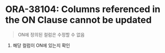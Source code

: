 ORA-38104: Columns referenced in the ON Clause cannot be updated
===
>ON에 정의된 컬럼은 수정할 수 없음

1. 해당 컬럼이 ON에 있는지 확인

